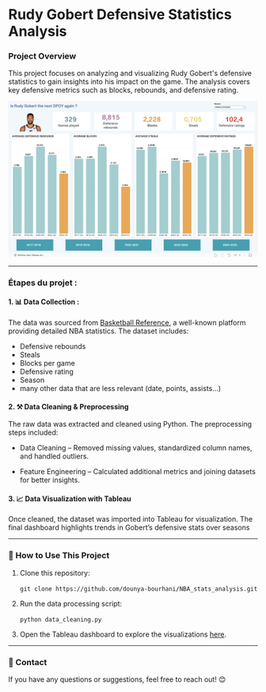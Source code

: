 # Rudy Gobert Defensive Statistics Analysis

### **Project Overview**

This project focuses on analyzing and visualizing Rudy Gobert's defensive statistics to gain insights into his impact on the game. The analysis covers key defensive metrics such as blocks, rebounds, and defensive rating.

[![Tableau Dashboard](dashboards/rudygobert_dashboard.png)](https://public.tableau.com/app/profile/dounya.bourhani/viz/rudy_gobert_dpoy/RG_dpoy)

---

### **Étapes du projet :**

#### 1. **📊 Data Collection :**
The data was sourced from [Basketball Reference](https://www.basketball-reference.com/), a well-known platform providing detailed NBA statistics. The dataset includes:
- Defensive rebounds
- Steals
- Blocks per game
- Defensive rating
- Season
- many other data that are less relevant (date, points, assists...)

#### 2. **⚒️ Data Cleaning & Preprocessing**
The raw data was extracted and cleaned using Python. The preprocessing steps included:

- Data Cleaning – Removed missing values, standardized column names, and handled outliers.

- Feature Engineering – Calculated additional metrics and joining datasets for better insights.

#### 3. **📈 Data Visualization with Tableau**
Once cleaned, the dataset was imported into Tableau for visualization. The final dashboard highlights trends in Gobert’s defensive stats over seasons


---

### **🚀 How to Use This Project**

1. Clone this repository:

   ``git clone https://github.com/dounya-bourhani/NBA_stats_analysis.git``

2. Run the data processing script: 
  
    ``python data_cleaning.py``

3. Open the Tableau dashboard to explore the visualizations [here](https://public.tableau.com/app/profile/dounya.bourhani/viz/rudy_gobert_dpoy/RG_dpoy).

---

### **📩 Contact**
If you have any questions or suggestions, feel free to reach out! 😊
